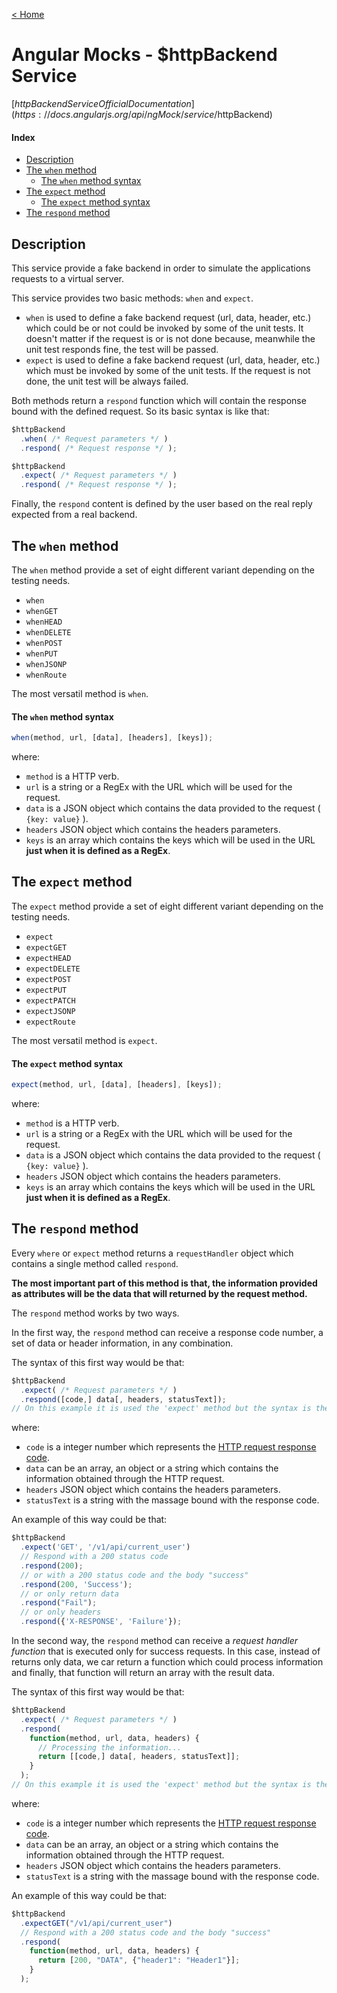 [< Home](../README.md)

# Angular Mocks - $httpBackend Service

[$httpBackend Service Official Documentation](https://docs.angularjs.org/api/ngMock/service/$httpBackend)

#### Index

* [Description](#description)
* [The `when` method](#when)
  * [The `when` method syntax](#when-syntax)
* [The `expect` method](#expect)
  * [The `expect` method syntax](#expect-syntax)
* [The `respond` method](#respond)

<a name="description"></a>
## Description

This service provide a fake backend in order to simulate the applications requests to a
virtual server.

This service provides two basic methods: `when` and `expect`.

* `when` is used to define a fake backend request (url, data, header, etc.) which could be or
not could be invoked by some of the unit tests. It doesn't matter if the request is or is not
done because, meanwhile the unit test responds fine, the test will be passed.
* `expect` is used to define a fake backend request (url, data, header, etc.) which must be
invoked by some of the unit tests. If the request is not done, the unit test will be always
failed.

Both methods return a `respond` function which will contain the response bound with the
defined request. So its basic syntax is like that:

```js
$httpBackend
  .when( /* Request parameters */ )
  .respond( /* Request response */ );

$httpBackend
  .expect( /* Request parameters */ )
  .respond( /* Request response */ );
```

Finally, the `respond` content is defined by the user based on the real reply expected from
a real backend.

<a name="when"></a>
## The `when` method

The `when` method provide a set of eight different variant depending on the testing needs.

* `when`
* `whenGET`
* `whenHEAD`
* `whenDELETE`
* `whenPOST`
* `whenPUT`
* `whenJSONP`
* `whenRoute`

The most versatil method is `when`.

<a name="when-syntax"></a>
#### The `when` method syntax

```js
when(method, url, [data], [headers], [keys]);
```
where:
* `method` is a HTTP verb.
* `url` is a string or a RegEx with the URL which will be used for the request.
* `data` is a JSON object which contains the data provided to the request ( `{key: value}` ).
* `headers` JSON object which contains the headers parameters.
* `keys` is an array which contains the keys which will be used in the URL **just
when it is defined as a RegEx**.

<a name="expect"></a>
## The `expect` method

The `expect` method provide a set of eight different variant depending on the testing needs.

* `expect`
* `expectGET`
* `expectHEAD`
* `expectDELETE`
* `expectPOST`
* `expectPUT`
* `expectPATCH`
* `expectJSONP`
* `expectRoute`

The most versatil method is `expect`.

<a name="expect-syntax"></a>
#### The `expect` method syntax

```js
expect(method, url, [data], [headers], [keys]);
```
where:
* `method` is a HTTP verb.
* `url` is a string or a RegEx with the URL which will be used for the request.
* `data` is a JSON object which contains the data provided to the request ( `{key: value}` ).
* `headers` JSON object which contains the headers parameters.
* `keys` is an array which contains the keys which will be used in the URL **just
when it is defined as a RegEx**.


<a name="respond"></a>
## The `respond` method

Every `where` or `expect` method returns a `requestHandler` object which contains a single method
called `respond`.

**The most important part of this method is that, the information provided as attributes will be
the data that will returned by the request method.**

The `respond` method works by two ways.

In the first way, the `respond` method can receive a response code number, a set of data or header
information, in any combination.

The syntax of this first way would be that:

```js
$httpBackend
  .expect( /* Request parameters */ )
  .respond([code,] data[, headers, statusText]);
// On this example it is used the 'expect' method but the syntax is the same for the 'where' one.
```
where:
* `code` is a integer number which represents the [HTTP request response code](http://www.restapitutorial.com/httpstatuscodes.html).
* `data` can be an array, an object or a string which contains the information obtained through the HTTP request.
* `headers` JSON object which contains the headers parameters.
* `statusText` is a string with the massage bound with the response code.

An example of this way could be that:

```js
$httpBackend
  .expect('GET', '/v1/api/current_user')
  // Respond with a 200 status code
  .respond(200);
  // or with a 200 status code and the body "success"
  .respond(200, 'Success');
  // or only return data
  .respond("Fail");
  // or only headers
  .respond({'X-RESPONSE', 'Failure'});
```

In the second way, the `respond` method can receive a *request handler function*
that is executed only for success requests. In this case, instead of returns only
data, we car return a function which could process information and finally, that
function will return an array with the result data.

The syntax of this first way would be that:

```js
$httpBackend
  .expect( /* Request parameters */ )
  .respond(
    function(method, url, data, headers) {
      // Processing the information...
      return [[code,] data[, headers, statusText]];
    }
  );
// On this example it is used the 'expect' method but the syntax is the same for the 'where' one.
```
where:
* `code` is a integer number which represents the [HTTP request response code](http://www.restapitutorial.com/httpstatuscodes.html).
* `data` can be an array, an object or a string which contains the information obtained through the HTTP request.
* `headers` JSON object which contains the headers parameters.
* `statusText` is a string with the massage bound with the response code.

An example of this way could be that:

```js
$httpBackend
  .expectGET("/v1/api/current_user")
  // Respond with a 200 status code and the body "success"
  .respond(
    function(method, url, data, headers) {
      return [200, "DATA", {"header1": "Header1"}];
    }
  );
```
